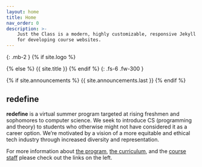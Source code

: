 ```yaml
---
layout: home
title: Home
nav_order: 0
description: >-
    Just the Class is a modern, highly customizable, responsive Jekyll theme
    for developing course websites.
---
```


{: .mb-2 }
{% if site.logo %}
  <div class="site-logo"></div>
{% else %}
  {{ site.title }}
{% endif %}
{: .fs-6 .fw-300 }

{% if site.announcements %}
{{ site.announcements.last }}
{% endif %}

## redefine 

**redefine** is a virtual summer program targeted at rising freshmen and sophomores to computer science. We seek to introduce CS (programming and theory) to students who otherwise might not have considered it as a career option. We’re motivated by a vision of a more equitable and ethical tech industry through increased diversity and representation.

For more information about [the program](about), [the curriculum](curriculum), and the [course staff](staff) please check out the links on the left.